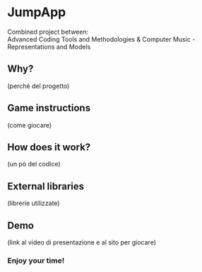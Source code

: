 # JumpApp
Combined project between:  
Advanced Coding Tools and Methodologies & Computer Music - Representations and Models

## Why?
(perchè del progetto)

## Game instructions
(come giocare)

## How does it work?
(un pò del codice)

## External libraries
(librerie utilizzate)

## Demo
(link al video di presentazione e al sito per giocare)

### Enjoy your time!


